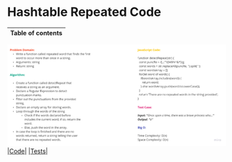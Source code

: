 # Hashtable Repeated Code

|Table of contents|
|-----------------|
![Whiteboard](./Whiteboard.png)
|[Code](./DetectRepeat.js)|
|[Tests](./DetectRepeat.test.js)|

